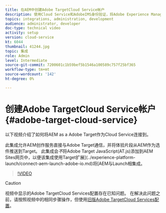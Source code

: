 ```yaml
---
title: 在AEM中创建Adobe TargetCloud Service帐户
description: 使用Cloud Service和AdobeIMS身份验证，将Adobe Experience Manager作为Cloud Service与Adobe Target集成。
topics: integrations, administration, development
audience: administrator, developer
doc-type: technical video
activity: setup
version: cloud-service
kt: 6044
thumbnail: 41244.jpg
topic: 集成
role: Admin
level: Intermediate
source-git-commit: 7200601c1b59bef5b1546a100589c757f25bf365
workflow-type: tm+mt
source-wordcount: '142'
ht-degree: 0%

---
```



# 创建Adobe TargetCloud Service帐户 {#adobe-target-cloud-service}

以下视频介绍了如何将AEM as a Adobe Target作为Cloud Service连接到。

此集成允许AEM创作服务直接与Adobe Target通信，并将体验片段从AEM作为选件推送到Target。  此集成会&#x200B;*不*&#x200B;将Adobe Target JavaScript(AT.js)添加到AEM Sites网页中，以便该集成使用Target扩展](../experience-platform-launch/connect-aem-launch-adobe-io.md)将[AEM与Launch相集成。

>[!VIDEO](https://video.tv.adobe.com/v/41244?quality=12&learn=on)

>[!CAUTION]
>
>视频中显示的Adobe TargetCloud Services配置存在已知问题。 在解决此问题之前，请按照视频中的相同步骤操作，但使用[旧版Adobe TargetCloud Services配置](https://experienceleague.adobe.com/docs/experience-manager-learn/aem-target-tutorial/aem-target-implementation/using-aem-cloud-services.html)。

